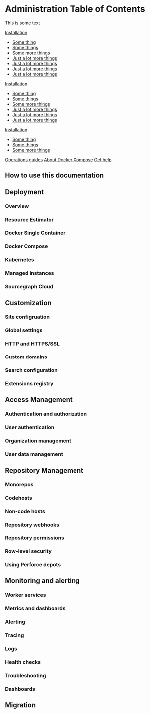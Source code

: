 # Administration Table of Contents

This is some text

<div class="cta-group">
<a class="btn" href="#installation">
<p>Installation
<ul>
    <li>Some thing</li>
    <li>Some things</li>
    <li>Some more things</li>
    <li>Just a lot more things</li>
    <li>Just a lot more things</li>
    <li>Just a lot more things</li>
    <li>Just a lot more things</li>
    </ul>
</a>

<a class="btn" href="#installation">
<p>Installation
<ul>
    <li>Some thing</li>
    <li>Some things</li>
    <li>Some more things</li>
    <li>Just a lot more things</li>
    <li>Just a lot more things</li>
    <li>Just a lot more things</li>
    </ul>
</a>

<a class="btn" href="#installation">
<p>Installation
<ul>
    <li>Some thing</li>
    <li>Some things</li>
    <li>Some more things</li>
    <p>
    </ul>
</a>
</div>

<div>
<a class="btn" href="operations">Operations guides</a>
<a class="btn" href="#about">About Docker Compose</a>
<a class="btn" href="../../../#get-help">Get help</a>
</div>

## How to use this documentation
## Deployment
### Overview
### Resource Estimator
### Docker Single Container
### Docker Compose
### Kubernetes
### Managed instances
### Sourcegraph Cloud
## Customization
### Site configruation
### Global settings
### HTTP and HTTPS/SSL
### Custom domains
### Search configuration
### Extensions registry
## Access Management
### Authentication and authorization
### User authentication
### Organization management
### User data management
## Repository Management
### Monorepos
### Codehosts
### Non-code hosts
### Repository webhooks
### Repository permissions
### Row-level security
### Using Perforce depots
## Monitoring and alerting
### Worker services
### Metrics and dashboards
### Alerting
### Tracing
### Logs
### Health checks
### Troubleshooting
### Dashboards
## Migration